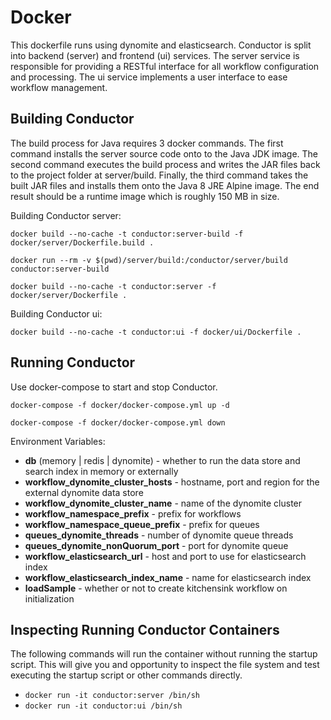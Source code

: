 # Docker

This dockerfile runs using dynomite and elasticsearch. Conductor is split into backend (server) and frontend (ui) services. The server service is responsible for providing a RESTful interface for all workflow configuration and processing.  The ui service implements a user interface to ease workflow management.

## Building Conductor

The build process for Java requires 3 docker commands. The first command installs the server source code onto to the Java JDK image.  The second command executes the build process and writes the JAR files back to the project folder at server/build.  Finally, the third command takes the built JAR files and installs them onto the Java 8 JRE Alpine image.  The end result should be a runtime image which is roughly 150 MB in size.

Building Conductor server:

`docker build --no-cache -t conductor:server-build -f docker/server/Dockerfile.build .`

`docker run --rm -v $(pwd)/server/build:/conductor/server/build conductor:server-build`

`docker build --no-cache -t conductor:server -f docker/server/Dockerfile .`

Building Conductor ui:

`docker build --no-cache -t conductor:ui -f docker/ui/Dockerfile .`

## Running Conductor

Use docker-compose to start and stop Conductor.

 `docker-compose -f docker/docker-compose.yml up -d`
 
 `docker-compose -f docker/docker-compose.yml down`

Environment Variables:

 - **db** (memory | redis | dynomite) - whether to run the data store and search index in memory or externally
 - **workflow_dynomite_cluster_hosts** - hostname, port and region for the external dynomite data store
 - **workflow_dynomite_cluster_name** - name of the dynomite cluster
 - **workflow_namespace_prefix** - prefix for workflows
 - **workflow_namespace_queue_prefix** - prefix for queues
 - **queues_dynomite_threads** - number of dynomite queue threads
 - **queues_dynomite_nonQuorum_port** - port for dynomite queue
 - **workflow_elasticsearch_url** - host and port to use for elasticsearch index
 - **workflow_elasticsearch_index_name** - name for elasticsearch index
 - **loadSample** - whether or not to create kitchensink workflow on initialization

## Inspecting Running Conductor Containers

The following commands will run the container without running the startup script.  This will give you and opportunity to inspect the file system and test executing the startup script or other commands directly.

 - `docker run -it conductor:server /bin/sh`
 - `docker run -it conductor:ui /bin/sh`
